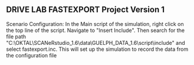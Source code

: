 ## DRIVE LAB FASTEXPORT Project Version 1

Scenario Configuration:
    In the Main script of the simulation, right click on the top line of the script. Navigate to "Insert Include".
    Then search for the file path "C:\OKTAL\SCANeRstudio_1.6\data\GUELPH_DATA_1.6\script\include" and select fastexport.inc.
    This will set up the simulation to record the data from the configuration file